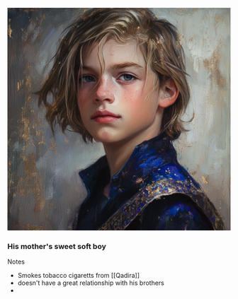 ![](../assets/6334a71b1e82f7f69dbd97d1a5f2f4be.png)

### His mother's sweet soft boy


Notes
- Smokes tobacco cigaretts from [[Qadira]]
- doesn't have a great relationship with his brothers
- 